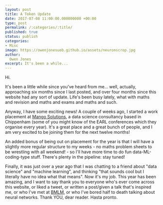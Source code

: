 ```yaml
---
layout: post
title: A Token Update
date: 2017-07-08 11:00:00.000000000 +00:00
type: post
permalink: /:categories/:title/
published: true
status: publish
categories:
- Misc
image: https://owenjonesuob.github.io/assets/neuronscrop.jpg
author:
  Owen Jones
excerpt: It's been a while...
---
```


Hi.

It's been a little while since you've heard from me... well, actually, approaching six months since I last posted, and over four months since this website had any sort of update. Life's been busy lately, what with maths and revision and maths and exams and maths and such.

Anyway, I have some exciting news! A couple of weeks ago, I started a work placement at [Mango Solutions](http://www.mango-solutions.com), a data science consultancy based in Chippenham (some of you might know of the EARL conferences which they organise every year). It's a great place and a great bunch of people, and I am very excited to be joining them for the next twelve months!

An added bonus of being out on placement for the year is that I will have a slightly more regular structure to my weeks - no maths problem sheets to be wrestling with all weekend! - so I'll have more time to do fun data-ML-coding-type stuff. There's plenty in the pipeline: stay tuned!

Finally, it was just over a year ago that I was chatting to a friend about "data science" and "machine learning", and thinking "that sounds cool but I literally have no idea what that means". Now it's my job. This year has been amazing, and I want to say thank you to everyone who's ever come across this website, or liked a tweet, or written a post/given a talk that's inspired me, or who I've met at [BMLM](http://www.meetup.com/Bath-Machine-Learning-Meetup), or who I've bored half to death talking about neural networks. Thank YOU, dear reader. Hasta pronto.